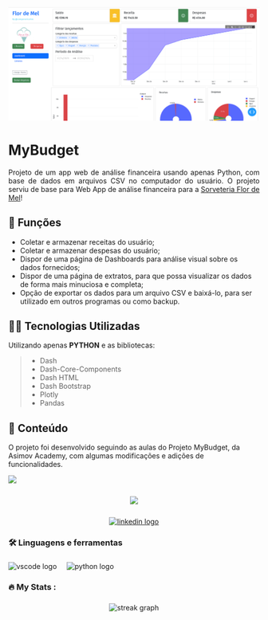 ![6 (1)](/assets/dashboard.png)

# MyBudget

<p align="justify"> Projeto de um app web de análise financeira usando apenas Python, com base de dados em arquivos CSV no computador do usuário. O projeto serviu de base para Web App de análise financeira para a <a href="https://www.instagram.com/flordemel_sorveteria?igsh=MTNnOWM3aXluc3Nuag==">Sorveteria Flor de Mel<a/>!</p>

## 🔧 Funções

- Coletar e armazenar receitas do usuário;
- Coletar e armazenar despesas do usuário;
- Dispor de uma página de Dashboards para análise visual sobre os dados fornecidos;
- Dispor de uma página de extratos, para que possa visualizar os dados de forma mais minuciosa e completa;
- Opção de exportar os dados para um arquivo CSV e baixá-lo, para ser utilizado em outros programas ou como backup.

## 👨‍💻 Tecnologias Utilizadas

Utilizando apenas **PYTHON** e as bibliotecas:

> - Dash
> - Dash-Core-Components
> - Dash HTML
> - Dash Bootstrap
> - Plotly
> - Pandas

## 📜 Conteúdo

O projeto foi desenvolvido seguindo as aulas do Projeto MyBudget, da Asimov Academy, com algumas modificações e adições de funcionalidades.

<a href = "https://asimov.academy/"><img src="https://img.shields.io/badge/ASIMOV-Saiba%20Mais-lightgrey" target="_blank"></a>

###

<div align="center">
  <img src="https://visitor-badge.laobi.icu/badge?page_id=ccampa896.ccampa896&"  />
</div>

###

<div align="center">
  <a href="https://www.linkedin.com/in/carlos-campanari/" target="_blank">
    <img src="https://img.shields.io/static/v1?message=LinkedIn&logo=linkedin&label=&color=0077B5&logoColor=white&labelColor=&style=for-the-badge" height="25" alt="linkedin logo"  />
  </a>
</div>

###

<h3 align="left">🛠 Linguagens e ferramentas</h3>

###

<div align="left">
  <img src="https://cdn.jsdelivr.net/gh/devicons/devicon/icons/vscode/vscode-original.svg" height="40" alt="vscode logo"  />
  <img width="12" />
  <img src="https://cdn.jsdelivr.net/gh/devicons/devicon/icons/python/python-original.svg" height="40" alt="python logo"  />
</div>

###

<h3 align="left">🔥   My Stats :</h3>

###

<div align="center">
  <img src="https://streak-stats.demolab.com?user=ccampa896&locale=en&mode=daily&theme=dark&hide_border=false&border_radius=5&order=3" height="220" alt="streak graph"  />
</div>

###
